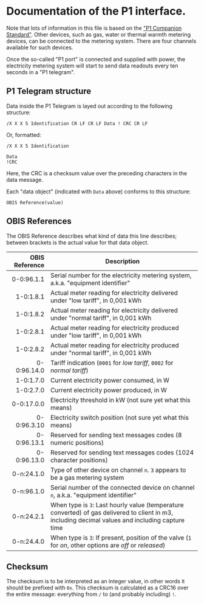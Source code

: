 # Documentation of the P1 interface.

Note that lots of information in this file is based on the ["P1 Companion Standard"](http://files.domoticaforum.eu/uploads/Smartmetering/DSMR%20v4.0%20final%20P1.pdf).
Other devices, such as gas, water or thermal warmth metering devices, can be connected to the metering system.
There are four channels available for such devices.

Once the so-called "P1 port" is connected and supplied with power, the electricity metering system will start to send data readouts every ten seconds in a "P1 telegram".

## P1 Telegram structure
Data inside the P1 Telegram is layed out according to the following structure:

    /X X X 5 Identification CR LF CR LF Data ! CRC CR LF

Or, formatted:

    /X X X 5 Identification

    Data
    !CRC

Here, the CRC is a checksum value over the preceding characters in the data message.

Each "data object" (indicated with `Data` above) conforms to this structure:

    OBIS Reference(value)

## OBIS References
The OBIS Reference describes what kind of data this line describes; between brackets is the actual value for that data object.

|OBIS Reference|Description                                                                                                                                      |
|-------------:|-------------------------------------------------------------------------------------------------------------------------------------------------|
|0-0:96.1.1    |Serial number for the electricity metering system, a.k.a. "equipment identifier"                                                                 |
|1-0:1.8.1     |Actual meter reading for electricity delivered under "low tariff", in 0,001 kWh                                                                  |
|1-0:1.8.2     |Actual meter reading for electricity delivered under "normal tariff", in 0,001 kWh                                                               |
|1-0:2.8.1     |Actual meter reading for electricity produced under "low tariff", in 0,001 kWh                                                                   |
|1-0:2.8.2     |Actual meter reading for electricity produced under "normal tariff", in 0,001 kWh                                                                |
|0-0:96.14.0   |Tariff indication (`0001` for _low tariff_, `0002` for _normal tariff_)                                                                          |
|1-0:1.7.0     |Current electricity power consumed, in W                                                                                                         |
|1-0:2.7.0     |Current electricity power produced, in W                                                                                                         |
|0-0:17.0.0    |Electricity threshold in kW (not sure yet what this means)                                                                                       |
|0-0:96.3.10   |Electricity switch position (not sure yet what this means)                                                                                       |
|0-0:96.13.1   |Reserved for sending text messages codes (8 numeric positions)                                                                                   |
|0-0:96.13.0   |Reserved for sending text messages codes (1024 character positions)                                                                              |
|0-n:24.1.0    |Type of other device on channel `n`. `3` appears to be a gas metering system                                                                     |
|0-n:96.1.0    |Serial number of the connected device on channel `n`, a.k.a. "equipment identifier"                                                              |
|0-n:24.2.1    |When type is `3`: Last hourly value (temperature converted) of gas delivered to client in m3, including decimal values and including capture time|
|0-n:24.4.0    |When type is `3`: If present, position of the valve (`1` for _on_, other options are _off_ or _released_)                                        |

## Checksum
The checksum is to be interpreted as an integer value, in other words it should be prefixed with `0x`.
This checksum is calculated as a CRC16 over the entire message: everything from `/` to (and probably including) `!`.

